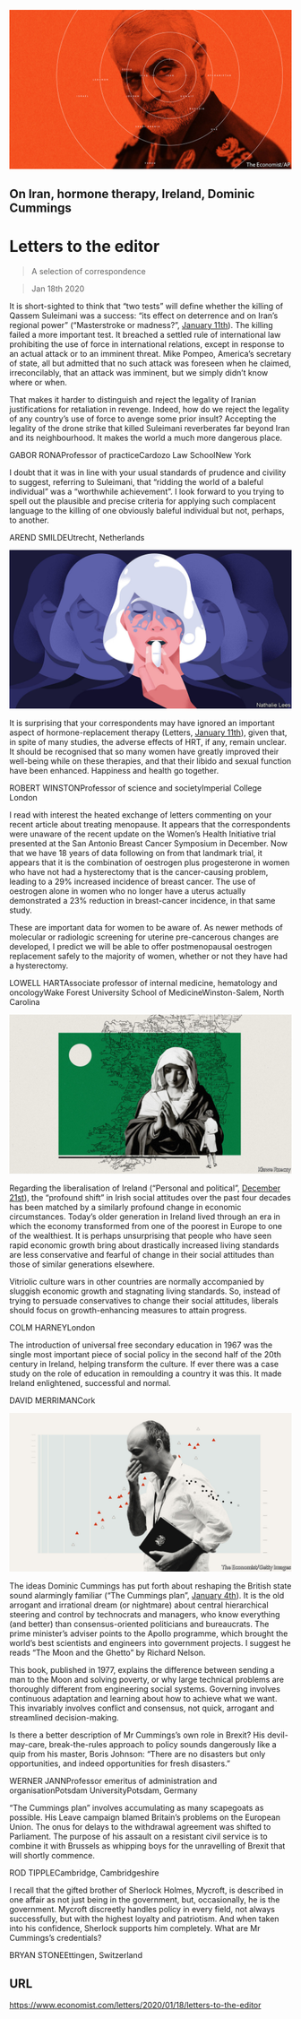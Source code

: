 ![](./images/20200111_LDD001_1.jpg)

## On Iran, hormone therapy, Ireland, Dominic Cummings

# Letters to the editor

> A selection of correspondence

> Jan 18th 2020

It is short-sighted to think that “two tests” will define whether the killing of Qassem Suleimani was a success: “its effect on deterrence and on Iran’s regional power” (“Masterstroke or madness?”, [January 11th](https://www.economist.com//leaders/2020/01/09/donald-trump-wants-to-curb-iran-has-he-gone-about-it-the-right-way)). The killing failed a more important test. It breached a settled rule of international law prohibiting the use of force in international relations, except in response to an actual attack or to an imminent threat. Mike Pompeo, America’s secretary of state, all but admitted that no such attack was foreseen when he claimed, irreconcilably, that an attack was imminent, but we simply didn’t know where or when.

That makes it harder to distinguish and reject the legality of Iranian justifications for retaliation in revenge. Indeed, how do we reject the legality of any country’s use of force to avenge some prior insult? Accepting the legality of the drone strike that killed Suleimani reverberates far beyond Iran and its neighbourhood. It makes the world a much more dangerous place.

GABOR RONAProfessor of practiceCardozo Law SchoolNew York

I doubt that it was in line with your usual standards of prudence and civility to suggest, referring to Suleimani, that “ridding the world of a baleful individual” was a “worthwhile achievement”. I look forward to you trying to spell out the plausible and precise criteria for applying such complacent language to the killing of one obviously baleful individual but not, perhaps, to another.

AREND SMILDEUtrecht, Netherlands

![](./images/20191214_IRD001.jpg)

It is surprising that your correspondents may have ignored an important aspect of hormone-replacement therapy (Letters, [January 11th](https://www.economist.com//letters/2020/01/11/letters-to-the-editor)), given that, in spite of many studies, the adverse effects of HRT, if any, remain unclear. It should be recognised that so many women have greatly improved their well-being while on these therapies, and that their libido and sexual function have been enhanced. Happiness and health go together.

ROBERT WINSTONProfessor of science and societyImperial College London

I read with interest the heated exchange of letters commenting on your recent article about treating menopause. It appears that the correspondents were unaware of the recent update on the Women’s Health Initiative trial presented at the San Antonio Breast Cancer Symposium in December. Now that we have 18 years of data following on from that landmark trial, it appears that it is the combination of oestrogen plus progesterone in women who have not had a hysterectomy that is the cancer-causing problem, leading to a 29% increased incidence of breast cancer. The use of oestrogen alone in women who no longer have a uterus actually demonstrated a 23% reduction in breast-cancer incidence, in that same study.

These are important data for women to be aware of. As newer methods of molecular or radiologic screening for uterine pre-cancerous changes are developed, I predict we will be able to offer postmenopausal oestrogen replacement safely to the majority of women, whether or not they have had a hysterectomy.

LOWELL HARTAssociate professor of internal medicine, hematology and oncologyWake Forest University School of MedicineWinston-Salem, North Carolina

![](./images/20191221_LID001.jpg)

Regarding the liberalisation of Ireland (“Personal and political”, [December 21st](https://www.economist.com//christmas-specials/2019/12/18/the-liberalisation-of-ireland)), the “profound shift” in Irish social attitudes over the past four decades has been matched by a similarly profound change in economic circumstances. Today’s older generation in Ireland lived through an era in which the economy transformed from one of the poorest in Europe to one of the wealthiest. It is perhaps unsurprising that people who have seen rapid economic growth bring about drastically increased living standards are less conservative and fearful of change in their social attitudes than those of similar generations elsewhere.

Vitriolic culture wars in other countries are normally accompanied by sluggish economic growth and stagnating living standards. So, instead of trying to persuade conservatives to change their social attitudes, liberals should focus on growth-enhancing measures to attain progress.

COLM HARNEYLondon

The introduction of universal free secondary education in 1967 was the single most important piece of social policy in the second half of the 20th century in Ireland, helping transform the culture. If ever there was a case study on the role of education in remoulding a country it was this. It made Ireland enlightened, successful and normal.

DAVID MERRIMANCork

![](./images/20200104_BRD001_0.jpg)

The ideas Dominic Cummings has put forth about reshaping the British state sound alarmingly familiar (“The Cummings plan”, [January 4th](https://www.economist.com//britain/2020/01/02/dominic-cummingss-plan-to-reshape-the-state)). It is the old arrogant and irrational dream (or nightmare) about central hierarchical steering and control by technocrats and managers, who know everything (and better) than consensus-oriented politicians and bureaucrats. The prime minister’s adviser points to the Apollo programme, which brought the world’s best scientists and engineers into government projects. I suggest he reads “The Moon and the Ghetto” by Richard Nelson.

This book, published in 1977, explains the difference between sending a man to the Moon and solving poverty, or why large technical problems are thoroughly different from engineering social systems. Governing involves continuous adaptation and learning about how to achieve what we want. This invariably involves conflict and consensus, not quick, arrogant and streamlined decision-making.

Is there a better description of Mr Cummings’s own role in Brexit? His devil-may-care, break-the-rules approach to policy sounds dangerously like a quip from his master, Boris Johnson: “There are no disasters but only opportunities, and indeed opportunities for fresh disasters.”

WERNER JANNProfessor emeritus of administration and organisationPotsdam UniversityPotsdam, Germany

“The Cummings plan” involves accumulating as many scapegoats as possible. His Leave campaign blamed Britain’s problems on the European Union. The onus for delays to the withdrawal agreement was shifted to Parliament. The purpose of his assault on a resistant civil service is to combine it with Brussels as whipping boys for the unravelling of Brexit that will shortly commence.

ROD TIPPLECambridge, Cambridgeshire

I recall that the gifted brother of Sherlock Holmes, Mycroft, is described in one affair as not just being in the government, but, occasionally, he is the government. Mycroft discreetly handles policy in every field, not always successfully, but with the highest loyalty and patriotism. And when taken into his confidence, Sherlock supports him completely. What are Mr Cummings’s credentials?

BRYAN STONEEttingen, Switzerland

## URL

https://www.economist.com/letters/2020/01/18/letters-to-the-editor
